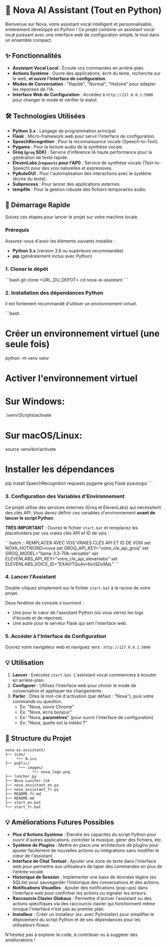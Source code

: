 # 🚀 Nova AI Assistant (Tout en Python)

Bienvenue sur Nova, votre assistant vocal intelligent et personnalisable, entièrement développé en Python ! Ce projet combine un assistant vocal local puissant avec une interface web de configuration simple, le tout dans un ensemble compact.

## ✨ Fonctionnalités

*   **Assistant Vocal Local** : Écoute vos commandes en arrière-plan.
*   **Actions Système** : Ouvre des applications, écrit du texte, recherche sur le web, **et ouvre l'interface de configuration**.
*   **Modes de Conversation** : "Rapide", "Normal", "Histoire" pour adapter les réponses de l'IA.
*   **Interface Web de Configuration** : Accédez à `http://127.0.0.1:5000` pour changer le mode et vérifier le statut.

## 🛠️ Technologies Utilisées

*   **Python 3.x** : Langage de programmation principal.
*   **Flask** : Micro-framework web pour servir l'interface de configuration.
*   **SpeechRecognition** : Pour la reconnaissance vocale (Speech-to-Text).
*   **Pygame** : Pour la lecture audio de la synthèse vocale.
*   **Groq (`groq` SDK)** : Service d'inférence IA haute performance pour la génération de texte rapide.
*   **ElevenLabs (`requests` pour l'API)** : Service de synthèse vocale (Text-to-Speech) pour des voix naturelles et expressives.
*   **PyAutoGUI** : Pour l'automatisation des interactions avec le système (écrire du texte).
*   **Subprocess** : Pour lancer des applications externes.
*   **tempfile** : Pour la gestion robuste des fichiers temporaires audio.

## 🚀 Démarrage Rapide

Suivez ces étapes pour lancer le projet sur votre machine locale.

### Prérequis

Assurez-vous d'avoir les éléments suivants installés :

*   **Python 3.x** (version 3.8 ou supérieure recommandée)
*   **pip** (généralement inclus avec Python)

### 1. Cloner le dépôt

\`\`\`bash
git clone <URL_DU_DEPOT>
cd nova-ai-assistant
\`\`\`

### 2. Installation des dépendances Python

Il est fortement recommandé d'utiliser un environnement virtuel.

\`\`\`bash
# Créer un environnement virtuel (une seule fois)
python -m venv venv

# Activer l'environnement virtuel
# Sur Windows:
.\venv\Scripts\activate
# Sur macOS/Linux:
source venv/bin/activate

# Installer les dépendances
pip install SpeechRecognition requests pygame groq Flask pyautogui
\`\`\`

### 3. Configuration des Variables d'Environnement

Ce projet utilise des services externes (Groq et ElevenLabs) qui nécessitent des clés API. Vous devez définir ces variables d'environnement **avant de lancer le script Python**.

**TRÈS IMPORTANT** : Ouvrez le fichier `start.bat` et remplacez les placeholders par vos vraies clés API et ID de voix :

\`\`\`batch
:: REMPLACER AVEC VOS VRAIES CLÉS API ET ID DE VOIX
set NOVA_HOTWORD=nova
set GROQ_API_KEY="votre_cle_api_groq"
set GROQ_MODEL="llama-3.3-70b-versatile"
set ELEVENLABS_API_KEY="votre_cle_api_elevenlabs"
set ELEVENLABS_VOICE_ID="EXAVITQu4vr4xnSDxMaL"
\`\`\`

### 4. Lancer l'Assistant

Double-cliquez simplement sur le fichier `start.bat` à la racine de votre projet.

Deux fenêtres de console s'ouvriront :
*   Une pour le cœur de l'assistant Python (où vous verrez les logs d'écoute et de réponse).
*   Une autre pour le serveur Flask qui sert l'interface web.

### 5. Accéder à l'Interface de Configuration

Ouvrez votre navigateur web et naviguez vers : `http://127.0.0.1:5000`

## 💡 Utilisation

1.  **Lancer** : Exécutez `start.bat`. L'assistant vocal commencera à écouter en arrière-plan.
2.  **Configurer** : Utilisez l'interface web pour choisir le mode de conversation et appliquer les changements.
3.  **Parler** : Dites le mot-clé d'activation (par défaut : "Nova"), puis votre commande ou question.
    *   Ex: "Nova, ouvre Chrome"
    *   Ex: "Nova, écris bonjour"
    *   Ex: "Nova, **paramètres**" (pour ouvrir l'interface de configuration)
    *   Ex: "Nova, quelle est la météo ?"

## 📂 Structure du Projet

```
nova-ai-assistant/
├── icon/
     └── N.ico
├── public/
      └── images/
            └── nova_logo.png
├── luncher.py               
├── Nova Luncher.lnk
├── nova_assistant_en.py
├── nova_assistant_fr.py
├── README.fr.md
├── README.md
├── start_en.bat
└── start_fr.bat
```

## 💡 Améliorations Futures Possibles

*   **Plus d'Actions Système** : Étendre les capacités du script Python pour ouvrir d'autres applications, contrôler la musique, gérer des fichiers, etc.
*   **Système de Plugins** : Mettre en place une architecture de plugins pour ajouter facilement de nouvelles actions ou intégrations sans modifier le cœur de l'assistant.
*   **Interface de Chat Textuel** : Ajouter une zone de texte dans l'interface web pour permettre aux utilisateurs de taper des commandes en plus de l'entrée vocale.
*   **Historique de Session** : Implémenter une base de données légère (ex: SQLite) pour sauvegarder l'historique des conversations et des actions.
*   **Notifications Visuelles** : Ajouter des notifications (pop-ups) dans l'interface web pour confirmer les actions ou signaler les erreurs.
*   **Raccourcis Clavier Globaux** : Permettre d'activer l'assistant ou des actions spécifiques via des raccourcis clavier qui fonctionnent même lorsque l'interface n'est pas au premier plan.
*   **Installeur** : Créer un installeur (ex: avec PyInstaller) pour simplifier le déploiement du script Python et de ses dépendances pour les utilisateurs finaux.


N'hésitez pas à explorer le code, à contribuer ou à suggérer des améliorations !
